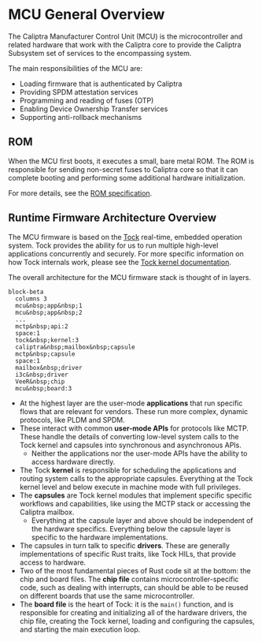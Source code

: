 # MCU General Overview

The Caliptra Manufacturer Control Unit (MCU) is the microcontroller and related hardware that work with the Caliptra core to provide the Caliptra Subsystem set of services to the encompassing system.

The main responsibilities of the MCU are:

* Loading firmware that is authenticated by Caliptra
* Providing SPDM attestation services
* Programming and reading of fuses (OTP)
* Enabling Device Ownership Transfer services
* Supporting anti-rollback mechanisms

## ROM

When the MCU first boots, it executes a small, bare metal ROM.
The ROM is responsible for sending non-secret fuses to Caliptra core so that it can complete booting and performing some additional hardware initialization.

For more details, see the [ROM specification](rom.md).

## Runtime Firmware Architecture Overview

The MCU firmware is based on the [Tock](https://tockos.org/) real-time, embedded operation system. Tock provides the ability for us to run multiple high-level applications concurrently and securely.
For more specific information on how Tock internals work, please see the [Tock kernel documentation](https://book.tockos.org/doc/overview).

The overall architecture for the MCU firmware stack is thought of in layers.

```mermaid
block-beta
  columns 3
  mcu&nbsp;app&nbsp;1
  mcu&nbsp;app&nbsp;2
  ...
  mctp&nbsp;api:2
  space:1
  tock&nbsp;kernel:3
  caliptra&nbsp;mailbox&nbsp;capsule
  mctp&nbsp;capsule
  space:1
  mailbox&nbsp;driver
  i3c&nbsp;driver
  VeeR&nbsp;chip
  mcu&nbsp;board:3
```

* At the highest layer are the user-mode **applications** that run specific flows that are relevant for vendors. These run more complex, dynamic protocols, like PLDM and SPDM.
* These interact with common **user-mode APIs** for protocols like MCTP. These handle the details of converting low-level system calls to the Tock kernel and capsules into synchronous and asynchronous APIs.
  * Neither the applications nor the user-mode APIs have the ability to access hardware directly.
* The Tock **kernel** is responsible for scheduling the applications and routing system calls to the appropriate capsules. Everything at the Tock kernel level and below execute in machine mode with full privileges.
* The **capsules** are Tock kernel modules that implement specific specific workflows and capabilities, like using the MCTP stack or accessing the Caliptra mailbox.
  * Everything at the capsule layer and above should be independent of the hardware specifics. Everything below the capsule layer is specific to the hardware implementations.
* The capsules in turn talk to specific **drivers**. These are generally implementations of specific Rust traits, like Tock HILs, that provide access to hardware.
* Two of the most fundamental pieces of Rust code sit at the bottom: the chip and board files. The **chip file** contains microcontroller-specific code, such as dealing with interrupts, can should be able to be reused on different boards that use the same microcontroller.
* The **board file** is the heart of Tock: it is the `main()` function, and is responsible for creating and initializing all of the hardware drivers, the chip file, creating the Tock kernel, loading and configuring the capsules, and starting the main execution loop.